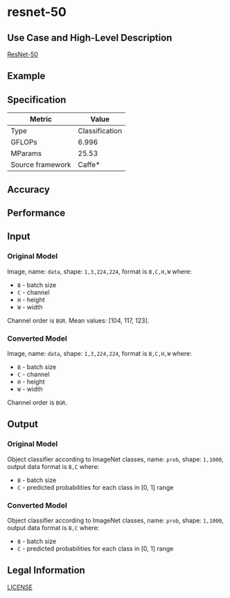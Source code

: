 # resnet-50

## Use Case and High-Level Description

[ResNet-50](https://arxiv.org/pdf/1512.03385.pdf)

## Example

## Specification

| Metric            | Value         |
|-------------------|---------------|
| Type              | Classification|
| GFLOPs            | 6.996         |
| MParams           | 25.53         |
| Source framework  | Caffe\*       |

## Accuracy

## Performance

## Input

### Original Model

Image, name: `data`,  shape: `1,3,224,224`, format is `B,C,H,W` where:

- `B` - batch size
- `C` - channel
- `H` - height
- `W` - width

Channel order is `BGR`. 
Mean values: [104, 117, 123].

### Converted Model

Image, name: `data`,  shape: `1,3,224,224`, format is `B,C,H,W` where:

- `B` - batch size
- `C` - channel
- `H` - height
- `W` - width

Channel order is `BGR`.

## Output

### Original Model

Object classifier according to ImageNet classes, name: `prob`,  shape: `1,1000`, output data format is `B,C` where:

- `B` - batch size
- `C` - predicted probabilities for each class in  [0, 1] range

### Converted Model

Object classifier according to ImageNet classes, name: `prob`,  shape: `1,1000`, output data format is `B,C` where:

- `B` - batch size
- `C` - predicted probabilities for each class in  [0, 1] range

## Legal Information

[LICENSE](https://raw.githubusercontent.com/KaimingHe/deep-residual-networks/master/LICENSE)